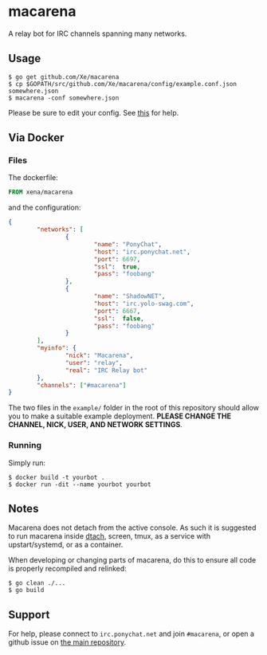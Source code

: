 macarena
========

A relay bot for IRC channels spanning many networks.

Usage
-----

```console
$ go get github.com/Xe/macarena
$ cp $GOPATH/src/github.com/Xe/macarena/config/example.conf.json somewhere.json
$ macarena -conf somewhere.json
```

Please be sure to edit your config. See
[this](http://godoc.org/github.com/Xe/macarena/config) for help.

Via Docker
----------

### Files

The dockerfile:

```Dockerfile
FROM xena/macarena
```

and the configuration:

```json
{
        "networks": [
                {
                        "name": "PonyChat",
                        "host": "irc.ponychat.net",
                        "port": 6697,
                        "ssl":  true,
                        "pass": "foobang"
                },
                {
                        "name": "ShadowNET",
                        "host": "irc.yolo-swag.com",
                        "port": 6667,
                        "ssl":  false,
                        "pass": "foobang"
                }
        ],
        "myinfo": {
                "nick": "Macarena",
                "user": "relay",
                "real": "IRC Relay bot"
        },
        "channels": ["#macarena"]
}
```

The two files in the `example/` folder in the root of this repository should
allow you to make a suitable example deployment. **PLEASE CHANGE THE CHANNEL,
NICK, USER, AND NETWORK SETTINGS**.

### Running

Simply run:

```console
$ docker build -t yourbot .
$ docker run -dit --name yourbot yourbot
```

Notes
-----

Macarena does not detach from the active console. As such it is suggested to 
run macarena inside [dtach](https://github.com/bogner/dtach), screen, tmux, as 
a service with upstart/systemd, or as a container.

When developing or changing parts of macarena, do this to ensure all code is 
properly recompiled and relinked:

```console
$ go clean ./...
$ go build
```

Support
-------

For help, please connect to `irc.ponychat.net` and join `#macarena`, or open 
a github issue on [the main repository](https://github.com/Xe/macarena).
